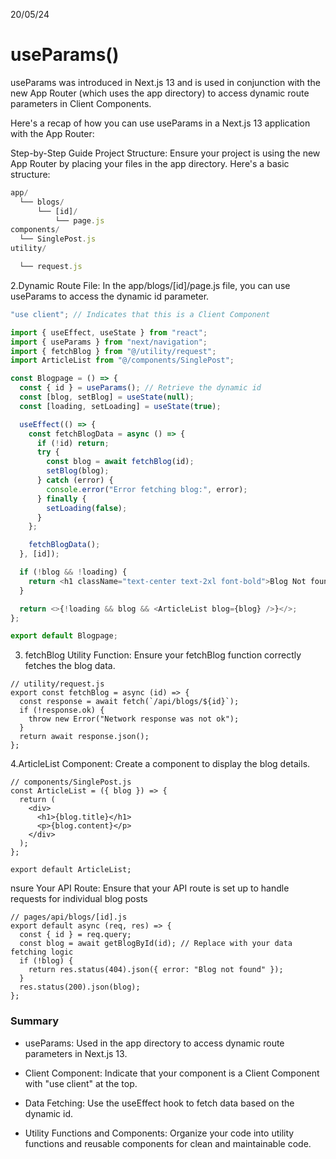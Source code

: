 20/05/24

<h1>useParams()</h1>

useParams was introduced in Next.js 13 and is used in conjunction with the new App Router (which uses the app directory) to access dynamic route parameters in Client Components.

Here's a recap of how you can use useParams in a Next.js 13 application with the App Router:

Step-by-Step Guide
Project Structure:
Ensure your project is using the new App Router by placing your files in the app directory. Here's a basic structure:

```javascript
app/
  └── blogs/
      └── [id]/
          └── page.js
components/
  └── SinglePost.js
utility/

  └── request.js
```

2.Dynamic Route File:
In the app/blogs/[id]/page.js file, you can use useParams to access the dynamic id parameter.

```javascript
"use client"; // Indicates that this is a Client Component

import { useEffect, useState } from "react";
import { useParams } from "next/navigation";
import { fetchBlog } from "@/utility/request";
import ArticleList from "@/components/SinglePost";

const Blogpage = () => {
  const { id } = useParams(); // Retrieve the dynamic id
  const [blog, setBlog] = useState(null);
  const [loading, setLoading] = useState(true);

  useEffect(() => {
    const fetchBlogData = async () => {
      if (!id) return;
      try {
        const blog = await fetchBlog(id);
        setBlog(blog);
      } catch (error) {
        console.error("Error fetching blog:", error);
      } finally {
        setLoading(false);
      }
    };

    fetchBlogData();
  }, [id]);

  if (!blog && !loading) {
    return <h1 className="text-center text-2xl font-bold">Blog Not found</h1>;
  }

  return <>{!loading && blog && <ArticleList blog={blog} />}</>;
};

export default Blogpage;
```

3. fetchBlog Utility Function:
   Ensure your fetchBlog function correctly fetches the blog data.

```
// utility/request.js
export const fetchBlog = async (id) => {
  const response = await fetch(`/api/blogs/${id}`);
  if (!response.ok) {
    throw new Error("Network response was not ok");
  }
  return await response.json();
};

```

4.ArticleList Component:
Create a component to display the blog details.

```
// components/SinglePost.js
const ArticleList = ({ blog }) => {
  return (
    <div>
      <h1>{blog.title}</h1>
      <p>{blog.content}</p>
    </div>
  );
};

export default ArticleList;

```

nsure Your API Route:
Ensure that your API route is set up to handle requests for individual blog posts

```
// pages/api/blogs/[id].js
export default async (req, res) => {
  const { id } = req.query;
  const blog = await getBlogById(id); // Replace with your data fetching logic
  if (!blog) {
    return res.status(404).json({ error: "Blog not found" });
  }
  res.status(200).json(blog);
};

```

<h3>Summary</h3>

- useParams: Used in the app directory to access dynamic route parameters in Next.js 13.
- Client Component: Indicate that your component is a Client Component with "use client" at the top.

- Data Fetching: Use the useEffect hook to fetch data based on the dynamic id.
- Utility Functions and Components: Organize your code into utility functions and reusable components for clean and maintainable code.
